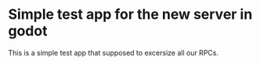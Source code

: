 Simple test app for the new server in godot
==========
This is a simple test app that supposed to excersize all our RPCs.
